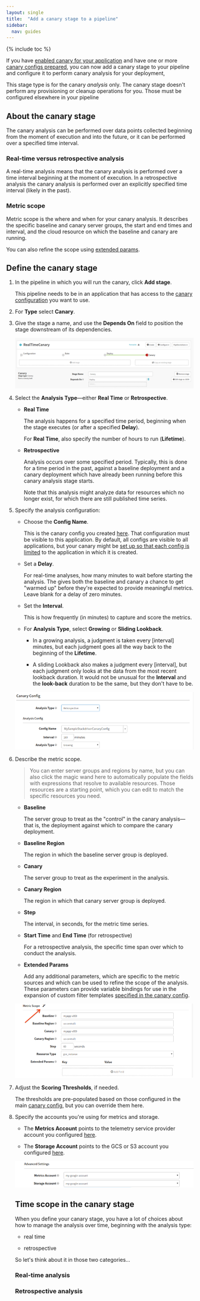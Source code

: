 ```yaml
---
layout: single
title:  "Add a canary stage to a pipeline"
sidebar:
  nav: guides
---
```


{% include toc %}


If you have [enabled canary for your application](/setup/canary/) and have one
or more [canary configs prepared](/guides/user/canary/config/), you can now add
a canary stage to your pipeline and configure it to perform canary analysis for
your deployment,

This stage type is for the canary _analysis_ only. The canary stage doesn't
perform any provisioning or cleanup operations for you. Those must be configured
elsewhere in your pipeline

## About the canary stage

The canary analysis can be performed over data points collected beginning from
the moment of execution and into the future, or it can be performed over a
specified time interval.

### Real-time versus retrospective analysis

A real-time analysis means that the canary analysis is performed over a time
interval beginning at the moment of execution. In a retrospective analysis the
canary analysis is performed over an explicitly specified time interval (likely
in the past).

### Metric scope

Metric scope is the where and when for your canary analysis. It describes the
specific baseline and canary server groups, the start and end times and interval,
and the cloud resource on which the baseline and canary are running.

You can also refine the scope using [extended params](#extended-params).

## Define the canary stage

<!-- something here about where in the pipeline you'd put the canary stage, and
other permutations, like multiple stages? -->

1. In the pipeline in which you will run the canary, click __Add stage__.

   This pipeline needs to be in an application that has access to the [canary
   configuration](/guides/user/canary/config/) you want to use.

1. For __Type__ select __Canary__.

1. Give the stage a name, and use the __Depends On__ field to position the stage
downstream of its dependencies.

   ![Canary stage declaration](/guides/user/canary/stage/canary_stage_top.png)

1. Select the __Analysis Type__&mdash;either __Real Time__ or __Retrospective__.

   * __Real Time__

     The analysis happens for a specified time period, beginning when the stage
     executes (or after a specified __Delay__).

     For __Real Time__, also specify the number of hours to run (__Lifetime__).

   * __Retrospective__

     Analysis occurs over some specified period. Typically, this is done
     for a time period in the past, against a baseline deployment and a canary
     deployment which have already been running before this canary analysis
     stage starts.

     Note that this analysis might analyze data for resources which no longer
     exist, for which there are still published time series.

1. Specify the analysis configuration:

   * Choose the __Config Name__.

     This is the canary config you created [here](/guides/user/canary/config).
     That configuration must be visible to this application. By default, all
     configs are visible to all applications, but your canary might be [set up
     so that each config is limited]() to the application in which it is created.

   * Set a __Delay__.

     For real-time analyses, how many minutes to wait before starting the
     analysis. The gives both the baseline and canary a chance to get "warmed
     up" before they're expected to provide meaningful metrics. Leave blank for
     a delay of zero minutes.

   * Set the __Interval__.

     This is how frequently (in minutes) to capture and score the metrics.

   * For __Analysis Type__, select __Growing__ or __Sliding Lookback__.

     - In a growing analysis, a judgment is taken every [interval] minutes, but
     each judgment goes all the way back to the beginning of the __Lifetime__.

     - A sliding Lookback also makes a judgment every [interval], but each
     judgment only looks at the data from the most recent lookback duration.
     It would not be unusual for the __Interval__ and the __look-back__
     duration to be the same, but they don't have to be.

   ![Canary stage declaration](/guides/user/canary/stage/stage_config_analysis.png)

1. Describe the metric scope.

   > You can enter server groups and regions by name, but you can also click the
   > magic wand here to automatically populate the fields with expressions that
   > resolve to available resources. Those resources are a starting point, which
   > you can edit to match the specific resources you need.

   * __Baseline__

     The server group to treat as the "control" in the canary
     analysis&mdash;that is, the deployment against which to compare the canary
     deployment.

   * __Baseline Region__

     The region in which the baseline server group is deployed.

   * __Canary__

     The server group to treat as the experiment in the analysis.

   * __Canary Region__

     The region in which that canary server group is deployed.

   * __Step__

     The interval, in seconds, for the metric time series.


   * __Start Time__ and __End Time__ (for retrospective)

     For a retrospective analysis, the specific time span over which to conduct
     the analysis.

   * <a name="extended-params" />__Extended Params__

     Add any additional parameters, which are specific to the metric sources and
     which can be used to refine the scope of the analysis. These parameters can
     provide variable bindings for use in the expansion of custom filter
     templates [specified in the canary
     config](/guides/user/canary/config/filter_templates/).

   ![Canary stage declaration](/guides/user/canary/stage/metric_scope.png)

1. Adjust the __Scoring Thresholds__, if needed.

   The thresholds are pre-populated based on those configured in the main
   [canary config](/guides/user/canary/config/), but you can override them here.

1. Specify the accounts you're using for metrics and storage.

   * The __Metrics Account__ points to the telemetry service provider account
   you configured [here]().

   * The __Storage Account__ points to the GCS or S3 account you configured
   [here]().

   ![Canary stage declaration](/guides/user/canary/stage/advanced_settings.png)

   ## Time scope in the canary stage

   When you define your canary stage, you have a lot of choices about how to
   manage the analysis over time, beginning with the analysis type:

   * real time

   * retrospective

   So let's think about it in those two categories...

   ### Real-time analysis


   ### Retrospective analysis
